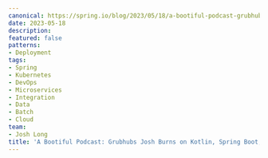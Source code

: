 ```yaml
---
canonical: https://spring.io/blog/2023/05/18/a-bootiful-podcast-grubhubs-josh-burns-on-kotlin-spring-boot-and-more
date: 2023-05-18
description: 
featured: false
patterns:
- Deployment
tags:
- Spring
- Kubernetes
- DevOps
- Microservices
- Integration
- Data
- Batch
- Cloud
team:
- Josh Long
title: 'A Bootiful Podcast: Grubhubs Josh Burns on Kotlin, Spring Boot, and more'
---
```





